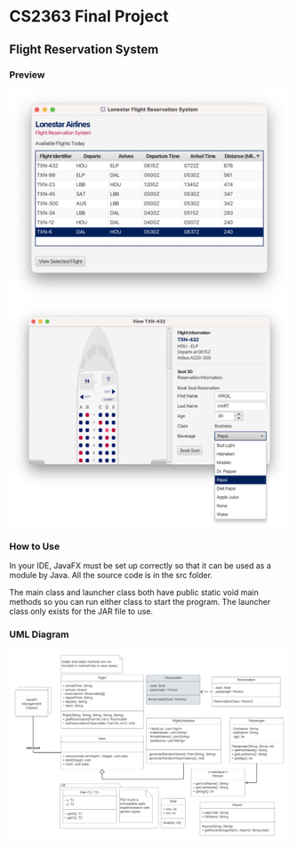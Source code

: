 # CS2363 Final Project
## Flight Reservation System

### Preview
![preview1](/docs/image.png)
![preview2](/docs/image2.png)

### How to Use
In your IDE, JavaFX must be set up correctly so that it can be used as a module by Java. All the source code is in 
the src folder.

The main class and launcher class both have public static void main methods so you can run either class to start the 
program. The launcher class only exists for the JAR file to use.

### UML Diagram
![UML Diagram](UML_Diagram.png)
